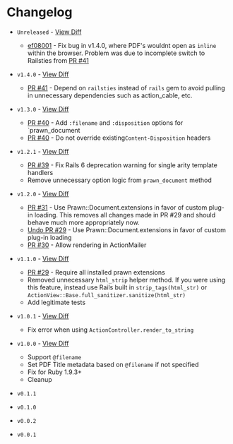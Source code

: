 # Changelog

* `Unreleased` - [View Diff](https://github.com/cortiz/prawn-rails/compare/v1.4.0...master)
  - [ef08001](https://github.com/cortiz/prawn-rails/commit/ef08001) - Fix bug in v1.4.0, where PDF's wouldnt open as `inline` within the browser. Problem was due to incomplete switch to Railsties from [PR #41](https://github.com/cortiz/prawn-rails/pull/41)

* `v1.4.0` - [View Diff](https://github.com/cortiz/prawn-rails/compare/v1.3.0...v1.4.0)
  - [PR #41](https://github.com/cortiz/prawn-rails/pull/41) - Depend on `railsties` instead of `rails` gem to avoid pulling in unnecessary dependencies such as action_cable, etc.

* `v1.3.0` - [View Diff](https://github.com/cortiz/prawn-rails/compare/v1.2.1...v1.3.0)
  - [PR #40](https://github.com/cortiz/prawn-rails/pull/40) - Add `:filename` and `:disposition` options for `prawn_document
  - [PR #40](https://github.com/cortiz/prawn-rails/pull/40) - Do not override existing`Content-Disposition` headers

* `v1.2.1` - [View Diff](https://github.com/cortiz/prawn-rails/compare/v1.2.0...v1.2.1)
  - [PR #39](https://github.com/cortiz/prawn-rails/pull/39) - Fix Rails 6 deprecation warning for single arity template handlers
  - Remove unnecessary option logic from `prawn_document` method

* `v1.2.0` - [View Diff](https://github.com/cortiz/prawn-rails/compare/v1.1.0...v1.2.0)
  - [PR #31](https://github.com/cortiz/prawn-rails/pull/31) - Use Prawn::Document.extensions in favor of custom plug-in loading. This removes all changes made in PR #29 and should behave much more appropriately now.
  - [Undo PR #29](https://github.com/cortiz/prawn-rails/pull/31) - Use Prawn::Document.extensions in favor of custom plug-in loading
  - [PR #30](https://github.com/cortiz/prawn-rails/pull/30) -  Allow rendering in ActionMailer

* `v1.1.0` - [View Diff](https://github.com/cortiz/prawn-rails/compare/v1.0.2...v1.1.0)
  - [PR #29](https://github.com/cortiz/prawn-rails/pull/29) - Require all installed prawn extensions
  - Removed unnecessary `html_strip` helper method. If you were using this feature, instead use Rails built in `strip_tags(html_str)` or `ActionView::Base.full_sanitizer.sanitize(html_str)`
  - Add legitimate tests

* `v1.0.1` - [View Diff](https://github.com/cortiz/prawn-rails/compare/v1.0.0...v1.0.1)
  - Fix error when using `ActionController.render_to_string`

* `v1.0.0` - [View Diff](https://github.com/cortiz/prawn-rails/compare/v1.0.0...v0.1.1)
  - Support `@filename`
  - Set PDF Title metadata based on `@filename` if not specified
  - Fix for Ruby 1.9.3+
  - Cleanup

* `v0.1.1`
* `v0.1.0`
* `v0.0.2`
* `v0.0.1`
